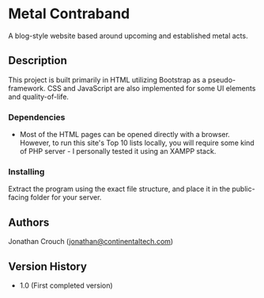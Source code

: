 # Metal Contraband

A blog-style website based around upcoming and established metal acts. 

## Description

This project is built primarily in HTML utilizing Bootstrap as a pseudo-framework. CSS and JavaScript are also implemented for some UI elements and quality-of-life.


### Dependencies

* Most of the HTML pages can be opened directly with a browser. However, to run this site's Top 10 lists locally, you will require some kind of PHP server - I personally tested it using an XAMPP stack.

### Installing

Extract the program using the exact file structure, and place it in the public-facing folder for your server.



## Authors
Jonathan Crouch (jonathan@continentaltech.com)

## Version History

* 1.0 (First completed version)
